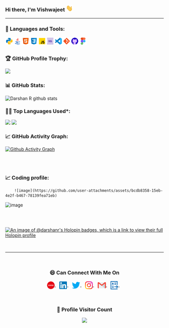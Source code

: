 ### Hi there, I'm Vishwajeet <img src="https://github.com/vishwajeet1729/vishwajeet1729/blob/master/Assets/Hi.gif" width="22px">

---

### 🧰 Languages and Tools:

<img align="left" alt="Python" width="26px" src="https://github.com/vishwajeet1729/vishwajeet1729/blob/master/Assets/python.png" />
<img align="left" alt="Java" width="26px" src="https://github.com/vishwajeet1729/vishwajeet1729/blob/master/Assets/java.png" />
<img align="left" alt="HTML5" width="26px" src="https://github.com/vishwajeet1729/vishwajeet1729/blob/master/Assets/html.png" />
<img align="left" alt="CSS3" width="26px" src="https://github.com/vishwajeet1729/vishwajeet1729/blob/master/Assets/css.png" />
<img align="left" alt="JavaScript" width="26px" src="https://github.com/vishwajeet1729/vishwajeet1729/blob/master/Assets/javascript.png" />
<img align="left" alt="SQL" width="26px" src="https://github.com/vishwajeet1729/vishwajeet1729/blob/master/Assets/sql.png" />
<img align="left" alt="Visual Studio Code" width="26px" src="https://github.com/vishwajeet1729/vishwajeet1729/blob/master/Assets/visual-studio-code.png" />
<img align="left" alt="Git" width="26px" src="https://github.com/vishwajeet1729/vishwajeet1729/blob/master/Assets/git.png" />
<img align="left" alt="GitHub" width="26px" src="https://github.com/vishwajeet1729/vishwajeet1729/blob/master/Assets/github.png" />
<img align="left" alt="Figma" width="26px" src="https://github.com/vishwajeet1729/vishwajeet1729/blob/master/Assets/figma.png" />

<br />
<br />


<!-- Profile Trophy -->
### 🏆 GitHub Profile Trophy:
<a href="https://github.com/ryo-ma/github-profile-trophy">
  <img width=800 src="https://github-profile-trophy.vercel.app/?username=vishwajeet1729&column=8&theme=darkhub&no-frame=true&no-bg=true"/>
</a>


<!--   Stats -->
### 📊 GitHub Stats:
![Darshan R github stats](https://github-readme-stats.vercel.app/api?username=vishwajeet1729&theme=nord&show_icons=true&count_private=true)
  
  
<!--   Top Languages Using -->
### 👨‍💻 Top Languages Used*:
![](https://github-profile-summary-cards.vercel.app/api/cards/repos-per-language?username=vishwajeet1729&theme=nord_dark)
![](https://github-profile-summary-cards.vercel.app/api/cards/most-commit-language?username=vishwajeet1729&theme=nord_dark)


<!--   GitHub stats graph -->
### 📈 GitHub Activity Graph:
 [![Github Activity Graph](https://github-readme-activity-graph.vercel.app/graph?username=vishwajeet1729&theme=github)](https://github.com/vishwajeet1729)

 <br>
 <br>

 ### 📈 Coding profile:
        ![image](https://github.com/user-attachments/assets/bcdb8358-15eb-4e2f-b467-78139fea71eb)


![image](https://github.com/user-attachments/assets/3e627589-8965-4a18-ab0c-81f7071f1a50)

  <br>
 <br>
 
 
[![An image of @darshanr's Holopin badges, which is a link to view their full Holopin profile](https://holopin.me/darshanr)](https://holopin.io/@darshanr)


 <br> 
 
 <hr>
 
 <br>

  <div align="center">
  <h3><b>😄 Can Connect With Me On</b></h3>
  </div>
<p align="center">
<a href="https://www.darshanr.in" target="_blank">
  <img align="center" alt="Vishwajeet | Portfolio" width="24px" src="https://github.com/SatYu26/SatYu26/blob/master/Assets/www.svg" />
</a> &nbsp;&nbsp;
<a href="https://www.linkedin.com/in/vishwajeet1729/" target="_blank">
  <img align="center" alt="Darshan R | Linkedin" width="24px" src="https://github.com/SatYu26/SatYu26/blob/master/Assets/Linkedin.svg" />
</a> &nbsp;&nbsp;
<a href="https://twitter.com/darshan_r_27" target="_blank">
  <img align="center" alt="Darshan R | Twitter" width="26px" src="https://github.com/SatYu26/SatYu26/blob/master/Assets/Twitter.svg" />
</a> &nbsp;&nbsp;
<a href="https://www.instagram.com/darshan_r_27/" target="_blank">
  <img align="center" alt="Darshan R | Instagram" width="24px" src="https://github.com/SatYu26/SatYu26/blob/master/Assets/Instagram.svg" />
</a> &nbsp;&nbsp;
<a href="mailto:darshandarsh27blr@gmail.com" target="_blank">
  <img align="center" alt="Darshan R | Gmail" width="26px" src="https://github.com/SatYu26/SatYu26/blob/master/Assets/Gmail.svg" />
</a> &nbsp;&nbsp;
<a href="https://www.darshanr.in/resume">
    <img align="center" alt=" | Resume" width="24px" src="https://github.com/SatYu26/SatYu26/blob/master/Assets/resume.png" />
</a> &nbsp;&nbsp;
<p>
  
<br>
  
<div align=center>
  <h3><b>📍 Profile Visitor Count</b></h3>
</div>
    
<!-- retro visitor counter -->  
<p align="center" >   
  <img src="https://profile-counter.glitch.me/vishwajeet1729/count.svg" />  
</p>
   
  
